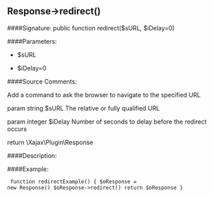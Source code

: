 ## Response->redirect()

####Signature: public function redirect($sURL, $iDelay=0)

####Parameters:

* $sURL

* $iDelay=0




####Source Comments:

Add a command to ask the browser to navigate to the specified URL



param string		$sURL				The relative or fully qualified URL

param integer		$iDelay				Number of seconds to delay before the redirect occurs



return \Xajax\Plugin\Response



####Description:


####Example:
<code><pre>
function redirectExample()
{
    $oResponse = new Response()
    $oResponse->redirect()
    return $oResponse
}
</pre></code>